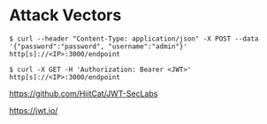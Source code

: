 # Attack Vectors

```
$ curl --header "Content-Type: application/json" -X POST --data '{"password":"password", "username":"admin"}' http[s]://<IP>:3000/endpoint

$ curl -X GET -H 'Authorization: Bearer <JWT>' http[s]://<IP>:3000/endpoint
```

https://github.com/HiitCat/JWT-SecLabs

https://jwt.io/